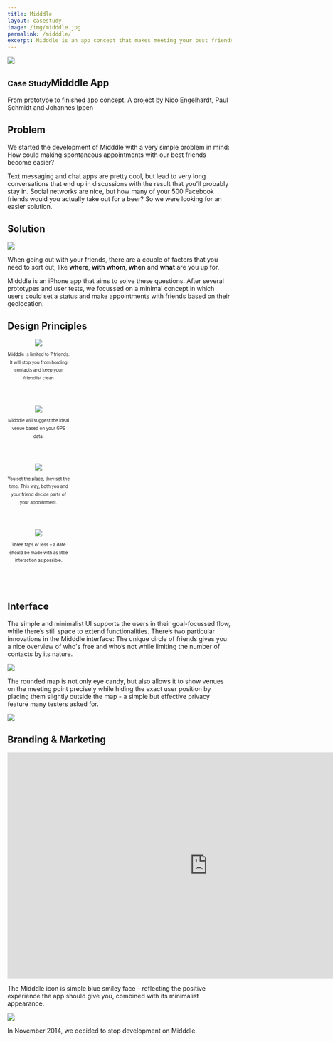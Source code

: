 ```yaml
---
title: Midddle
layout: casestudy
image: /img/midddle.jpg
permalink: /midddle/
excerpt: Midddle is an app concept that makes meeting your best friends super easy. A case study.
---
```

<section id="content" class="intro">
	<div class="inner">
		<img src="/img/midddle/icon.png" style="max-width: 200px">
	  <h1><small>Case Study</small>Midddle App</h1>
		<p>From prototype to finished app concept. A project by Nico Engelhardt, Paul Schmidt and Johannes Ippen</p>
	</div>
</section>
<section>
  <div class="inner">
    <h2>Problem</h2>
    <p>We started the development of Midddle with a very simple problem in mind: How could making spontaneous appointments with our best friends become easier? </p>
    <p>Text messaging and chat apps are pretty cool, but lead to very long conversations that end up in discussions with the result that you&rsquo;ll probably stay in. Social networks are nice, but how many of your 500 Facebook friends would you actually take out for a beer? So we were looking for an easier solution. </p>
</div>
</section>
<section>
  <h2>Solution</h2>
  <img src="/img/midddle/prototypes.jpg">
  <div class="inner">
    <p>When going out with your friends, there are a couple of factors that you need to sort out, like <strong>where</strong>, <strong>with whom</strong>, <strong>when</strong> and <strong>what</strong> are you up for.</p>
    <p>Midddle is an iPhone app that aims to solve these questions. After several prototypes and user tests, we focussed on a minimal concept in which users could set a status and make appointments with friends based on their geolocation.</p>
  </div>
</section>
<section>
  <style>
  .inner.four,
 	.inner.four p {text-align:center;}
	.inner.four p {
		max-width: 200px;
		margin-left: auto;
		margin-right: auto;
	}
  .inner.four .col{padding-bottom:3em;}
	@media (min-width: 640px) {
		.inner.four p{font-size:70%;line-height:1.8em;text-align:center;}
    .inner.four .col{width:140px;padding-bottom:3em;}
	}
  </style>
  <h2>Design Principles</h2>
  <div class="inner grid four">
    <div class="col">
      <img src="/img/midddle/people.png">
      <p>Midddle is limited to 7 friends. It will stop you from hording contacts and keep your friendlist clean</p>
    </div>
    <div class="col">
      <img src="/img/midddle/location.png">
      <p>Midddle will suggest the ideal venue based on your GPS data.</p>
    </div>
    <div class="col">
      <img src="/img/midddle/time.png">
      <p>You set the place, they set the time. This way, both you and your friend decide parts of your appointment. </p>
    </div>
    <div class="col">
      <img src="/img/midddle/taps.png">
      <p>Three taps or less – a date should be made with as little interaction as possible.</p>
    </div>
  </div>
</section>
<section class="projects">
  <style>
    .projects .inner:nth-child(2n+1) {box-direction:reverse;-moz-box-direction:reverse;-webkit-box-direction:reverse;}
  </style>
  <h2>Interface</h2>
  <div class="inner grid">
    <div class="col">
      <p>The simple and minimalist UI supports the users in their goal-focussed flow, while there&rsquo;s still space to extend functionalities. There&rsquo;s two particular innovations in the Midddle interface: The unique circle of friends gives you a nice overview of who's free and who&rsquo;s not while limiting the number of contacts by its nature.</p>
    </div>
    <div class="col">
      <img src="/img/midddle/screenshot1.png">
    </div>
  </div>
  <div class="inner grid">
    <div class="col">
      <p>The rounded map is not only eye candy, but also allows it to show venues on the meeting point precisely while hiding the exact user position by placing them slightly outside the map - a simple but effective privacy feature many testers asked for.</p>
    </div>
    <div class="col">
      <img src="/img/midddle/screenshot2.png">
    </div>
  </div>
</section>
<section>
  <h2>Branding &amp; Marketing</h2>
<iframe src="https://player.vimeo.com/video/106391248?title=0&byline=0&portrait=0" width="100%" height="360" frameborder="0" webkitallowfullscreen mozallowfullscreen allowfullscreen class="video"></iframe>
<style>
  .video {
    width: 100%;
    height: 360px;
  }
  @media (min-width: 900px) {
    .video {
      width: 900px;
      height: 506px
    }
  }
</style>
  <div class="inner">
    <p>The Midddle icon is simple blue smiley face - reflecting the positive experience the app should give you, combined with its minimalist appearance.</p>
    <img src="/img/midddle/midddle-landingpage.jpg">
    <p>In November 2014, we decided to stop development on Midddle. </p>
  </div>
</section>